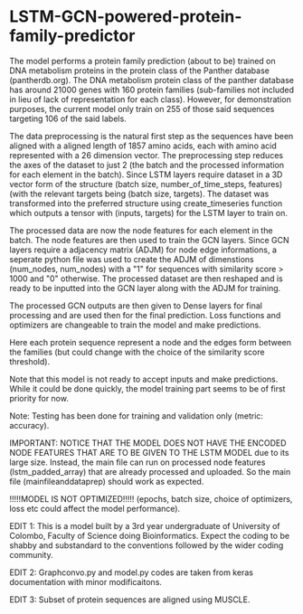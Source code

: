 # LSTM-GCN-powered-protein-family-predictor

The model performs a protein family prediction (about to be) trained on DNA metabolism proteins in the protein class of the Panther database (pantherdb.org). The DNA metabolism protein class of the panther database has around 21000 genes with 160 protein families (sub-families not included in lieu of lack of representation for each class). However, for demonstration purposes, the current model only train on 255 of those said sequences targeting 106 of the said labels.

The data preprocessing is the natural first step as the sequences have been aligned with a aligned length of 1857 amino acids, each with amino acid represented with a 26 dimension vector. The preprocessing step reduces the axes of the dataset to just 2 (the batch and the processed information for each element in the batch). Since LSTM layers require dataset in a 3D vector form of the structure (batch size, number_of_time_steps, features) (with the relevant targets being (batch size, targets). The dataset was transformed into the preferred structure using create_timeseries function which outputs a tensor with (inputs, targets) for the LSTM layer to train on.

The processed data are now the node features for each element in the batch. The node features are then used to train the GCN layers. Since GCN layers require a adjacency matrix (ADJM) for node edge informations, a seperate python file was used to create the ADJM of dimenstions (num_nodes, num_nodes) with a "1" for sequences with similarity score > 1000 and "0" otherwise. The processed dataset are then reshaped and is ready to be inputted into the GCN layer along with the ADJM for training.

The processed GCN outputs are then given to Dense layers for final processing and are used then for the final prediction. Loss functions and optimizers are changeable to train the model and make predictions. 

Here each protein sequence represent a node and the edges form between the families (but could change with the choice of the similarity score threshold).

Note that this model is not ready to accept inputs and make predictions. While it could be done quickly, the model training part seems to be of first priority for now.

Note: Testing has been done for training and validation only (metric: accuracy).

IMPORTANT: NOTICE THAT THE MODEL DOES NOT HAVE THE ENCODED NODE FEATURES THAT ARE TO BE GIVEN TO THE LSTM MODEL due to its large size. Instead, the main file can run on processed node features (lstm_padded_array) that are already processed and uploaded. So the main file (mainfileanddataprep) should work as expected.

!!!!!MODEL IS NOT OPTIMIZED!!!!! (epochs, batch size, choice of optimizers, loss etc could affect the model performance).

EDIT 1: This is a model built by a 3rd year undergraduate of University of Colombo, Faculty of Science doing Bioinformatics. Expect the coding to be shabby and substandard to the conventions followed by the wider coding community.

EDIT 2: Graphconvo.py and model.py codes are taken from keras documentation with minor modificaitons.

EDIT 3: Subset of protein sequences are aligned using MUSCLE.


